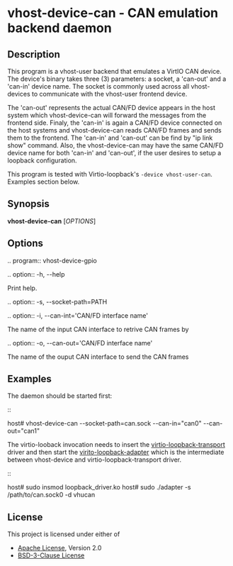 # vhost-device-can - CAN emulation backend daemon

## Description
This program is a vhost-user backend that emulates a VirtIO CAN device.
The device's binary takes three (3) parameters:  a socket, a 'can-out' and a
'can-in' device name. The socket is commonly used across all vhost-devices to
communicate with the vhost-user frontend device.

The 'can-out' represents
the actual CAN/FD device appears in the host system which vhost-device-can will
forward the messages from the frontend side. Finaly, the 'can-in' is again a
CAN/FD device connected on the host systems and vhost-device-can reads CAN/FD
frames and sends them to the frontend. The 'can-in' and 'can-out' can be find
by "ip link show" command. Also, the vhost-device-can may have the same CAN/FD
device name for both 'can-in' and 'can-out', if the user desires to setup a
loopback configuration.


This program is tested with Virtio-loopback's `-device vhost-user-can`.
Examples section below.

## Synopsis

**vhost-device-can** [*OPTIONS*]

## Options

.. program:: vhost-device-gpio

.. option:: -h, --help

  Print help.

.. option:: -s, --socket-path=PATH

.. option:: -i, --can-int='CAN/FD interface name'

  The name of the input CAN interface to retrive CAN frames by

.. option:: -o, --can-out='CAN/FD interface name'

  The name of the ouput CAN interface to send the CAN frames

## Examples

The daemon should be started first:

::

  host# vhost-device-can --socket-path=can.sock --can-in="can0" --can-out="can1"

The virtio-looback invocation needs to insert the [virtio-loopback-transport](https://git.virtualopensystems.com/virtio-loopback/loopback_driver/-/tree/epsilon-release) driver
and then start the [virito-loopback-adapter](https://git.virtualopensystems.com/virtio-loopback/adapter_app/-/tree/epsilon-release) which is the intermediate between
vhost-device and virtio-loopback-transport driver.

::

  host# sudo insmod loopback_driver.ko
  host# sudo ./adapter -s /path/to/can.sock0 -d vhucan

## License

This project is licensed under either of

- [Apache License](http://www.apache.org/licenses/LICENSE-2.0), Version 2.0
- [BSD-3-Clause License](https://opensource.org/licenses/BSD-3-Clause)
